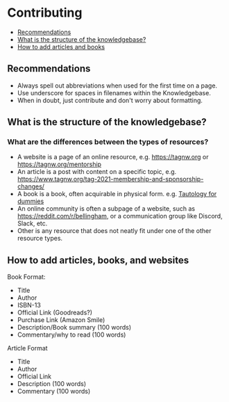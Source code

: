 # Contributing

* [Recommendations](#recommendations)
* [What is the structure of the knowledgebase?](#what-is-the-structure-of-the-knowledgebase)
* [How to add articles and books](#how-to-add-articles-and-books)

## Recommendations

* Always spell out abbreviations when used for the first time on a page.
* Use underscore for spaces in filenames within the Knowledgebase.
* When in doubt, just contribute and don't worry about formatting.

## What is the structure of the knowledgebase?

### What are the differences between the types of resources?

* A website is a page of an online resource, e.g. https://tagnw.org or https://tagnw.org/mentorship
* An article is a post with content on a specific topic, e.g. https://www.tagnw.org/tag-2021-membership-and-sponsorship-changes/
* A book is a book, often acquirable in physical form. e.g. [Tautology for dummies](https://youtu.be/izGwDsrQ1eQ)
* An online community is often a subpage of a website, such as https://reddit.com/r/bellingham, or a communication group like Discord, Slack, etc.
* Other is any resource that does not neatly fit under one of the other resource types.

## How to add articles, books, and websites

Book Format:
* Title
* Author
* ISBN-13
* Official Link (Goodreads?)
* Purchase Link (Amazon Smile)
* Description/Book summary (100 words)
* Commentary/why to read (100 words)

Article Format
* Title
* Author
* Official Link
* Description (100 words)
* Commentary (100 words)
